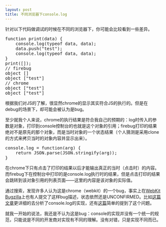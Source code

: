 ```yaml
---
layout: post
title: 不同浏览器下console.log
---
```


针对以下代码做调试的时候在不同的浏览器下，你可能会比较看到一些差异。
<pre class="prettyprint">
function print(data) {
	console.log(typeof data, data);
	data.push("test");
	console.log(typeof data, data);
}
print([]);
// firebug
object []
object ["test"]
// chrome
object ["test"]
object ["test"]
</pre>

根据我们对JS的了解，很显然chrome的显示其实符合JS的执行的。但是在debug的场景下，却可能会被认为是bug。

至少就我个人来说，chrome的执行结果是符合我自己的预期的：log时传入的参数是对象，打印到console控制台的也就是这个对象的引用；firebug打印的结果绝对不是原先的那个对象，而是当时对象的一个状态结果（个人猜测是采用clone的方式来拷贝当时的对象内容并显示出来）。

<pre class="prettyprint">
console.log = function(arg) {
	return JSON.parse(JSON.stringify(arg));
}
</pre>

在chrome下只有点击了打印的结果以后才能输出真正的当时（点击时）的内容。而firebug下在控制台中打印的是console.log执行时的结果，但是点击打印的结果会跳转到该对象引用的列表页面——这里的内容是该对象的实际值。

通过搜索，发现许多人认为这是chrome（webkit）的一个bug，事实上在[WebKit Bugzilla][1]上也有人提交了这样bug描述，状态依然还是UNCONFIRMED。比如[这篇文章][2]更详细的去分析了console.log的实现，还有[这篇][3]简单的提到了这个问题。

就我一开始的说法，我还是不认为这是bug：console的实现并没有一个统一的规范，只能说是不同的开发商对实现有不同的理解。没有对错，只是实现不同而已。

[1]:https://bugs.webkit.org/show_bug.cgi?id=35801
[2]:http://techblog.appnexus.com/2011/webkit-chrome-safari-console-log-bug/
[3]:http://lichgo.com/chrome-console-bug/
